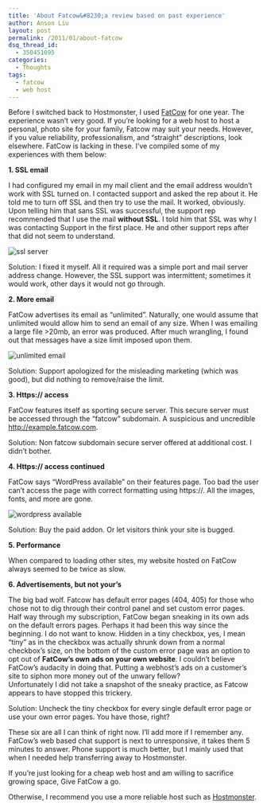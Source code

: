 ```yaml
---
title: 'About Fatcow&#8230;a review based on past experience'
author: Anson Liu
layout: post
permalink: /2011/01/about-fatcow
dsq_thread_id:
  - 350451095
categories:
  - Thoughts
tags:
  - fatcow
  - web host
---
```

Before I switched back to Hostmonster, I used <a rel="nofollow" href="http://fatcow.com">FatCow</a> for one year. The experience wasn&#8217;t very good. If you&#8217;re looking for a web host to host a personal, photo site for your family, Fatcow may suit your needs. However, if you value reliability, professionalism, and &#8220;straight&#8221; descriptions, look elsewhere. FatCow is lacking in these. I&#8217;ve compiled some of my experiences with them below:

**1. SSL email**

I had configured my email in my mail client and the email address wouldn&#8217;t work with SSL turned on. I contacted support and asked the rep about it. He told me to turn off SSL and then try to use the mail. It worked, obviously. Upon telling him that sans SSL was successful, the support rep recommended that I use the mail **without SSL**. I told him that SSL was why I was contacting Support in the first place. He and other support reps after that did not seem to understand.

<img class="alignleft size-full wp-image-448" title="ssl server" src="https://i0.wp.com/apparentetch.com/wp-content/uploads/2011/01/ssl-server.png?resize=272%2C30" alt="ssl server" data-recalc-dims="1" />

Solution: I fixed it myself. All it required was a simple port and mail server address change. However, the SSL support was intermittent; sometimes it would work, other days it would not go through.

<p style="text-align: center;">
  <!--more Read More → -->
</p>

**2. More email**

FatCow advertises its email as &#8220;unlimited&#8221;. Naturally, one would assume that unlimited would allow him to send an email of any size. When I was emailing a large file >20mb, an error was produced. After much wrangling, I found out that messages have a size limit imposed upon them.

<img class="alignleft size-full wp-image-447" title="unlimited email" src="https://i2.wp.com/apparentetch.com/wp-content/uploads/2011/01/Screen-shot-2011-01-26-at-8.24.23-PM.png?resize=271%2C32" alt="unlimited email" data-recalc-dims="1" />

Solution: Support apologized for the misleading marketing (which was good), but did nothing to remove/raise the limit.

**3. Https:// access**

FatCow features itself as sporting secure server. This secure server must be accessed through the &#8220;fatcow&#8221; subdomain. A suspicious and uncredible http://example.fatcow.com.

Solution: Non fatcow subdomain secure server offered at additional cost. I didn&#8217;t bother.

**4. Https:// access continued**

FatCow says &#8220;WordPress available&#8221; on their features page. Too bad the user can&#8217;t access the page with correct formatting using https://. All the images, fonts, and more are gone.

<img title="wordpress available" src="https://i0.wp.com/apparentetch.com/wp-content/uploads/2011/01/wordpress-available.png?resize=438%2C59" alt="wordpress available" data-recalc-dims="1" />

Solution: Buy the paid addon. Or let visitors think your site is bugged.

**5. Performance**

When compared to loading other sites, my website hosted on FatCow always seemed to be twice as slow.

**6. Advertisements, but not your&#8217;s**

The big bad wolf. Fatcow has default error pages (404, 405) for those who chose not to dig through their control panel and set custom error pages. Half way through my subscription, FatCow began sneaking in its own ads on the default errors pages. Perhaps it had been this way since the beginning. I do not want to know. Hidden in a tiny checkbox, yes, I mean &#8220;tiny&#8221; as in the checkbox was actually shrunk down from a normal checkbox&#8217;s size, on the bottom of the custom error page was an option to opt out of **FatCow&#8217;s own ads on your own website**. I couldn&#8217;t believe FatCow&#8217;s audacity in doing that. Putting a webhost&#8217;s ads on a customer&#8217;s site to siphon more money out of the unwary fellow?  
Unfortunately I did not take a snapshot of the sneaky practice, as Fatcow appears to have stopped this trickery.

Solution: Uncheck the tiny checkbox for every single default error page or use your own error pages. You have those, right?

These six are all I can think of right now. I&#8217;ll add more if I remember any. FatCow&#8217;s web based chat support is next to unresponsive, it takes them 5 minutes to answer. Phone support is much better, but I mainly used that when I needed help transferring away to Hostmonster.

If you&#8217;re just looking for a cheap web host and am willing to sacrifice growing space, Give FatCow a go.

Otherwise, I recommend you use a more reliable host such as <a rel="nofollow" href="http://hostmonster.com">Hostmonster</a>.
